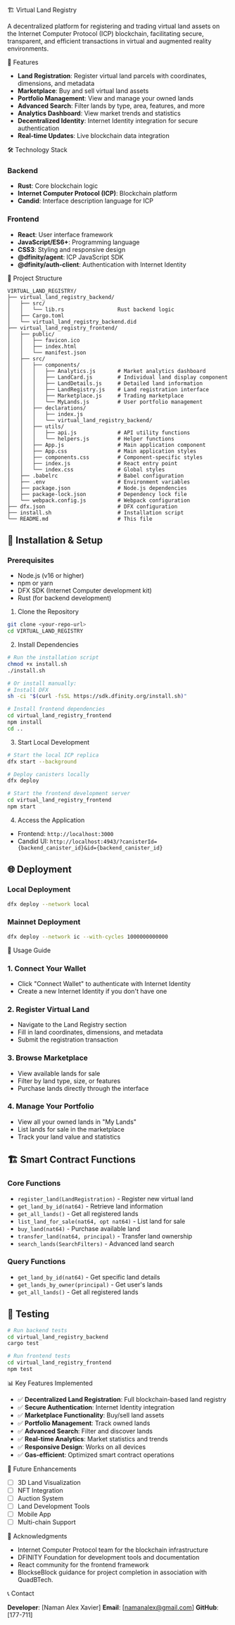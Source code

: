 🏗️ Virtual Land Registry

A decentralized platform for registering and trading virtual land assets on the Internet Computer Protocol (ICP) blockchain, facilitating secure, transparent, and efficient transactions in virtual and augmented reality environments.

🚀 Features

- **Land Registration**: Register virtual land parcels with coordinates, dimensions, and metadata
- **Marketplace**: Buy and sell virtual land assets
- **Portfolio Management**: View and manage your owned lands
- **Advanced Search**: Filter lands by type, area, features, and more
- **Analytics Dashboard**: View market trends and statistics
- **Decentralized Identity**: Internet Identity integration for secure authentication
- **Real-time Updates**: Live blockchain data integration

🛠️ Technology Stack

### Backend
- **Rust**: Core blockchain logic
- **Internet Computer Protocol (ICP)**: Blockchain platform
- **Candid**: Interface description language for ICP

### Frontend
- **React**: User interface framework
- **JavaScript/ES6+**: Programming language
- **CSS3**: Styling and responsive design
- **@dfinity/agent**: ICP JavaScript SDK
- **@dfinity/auth-client**: Authentication with Internet Identity

📁 Project Structure

```
VIRTUAL_LAND_REGISTRY/
├── virtual_land_registry_backend/
│   ├── src/
│   │   └── lib.rs                 Rust backend logic
│   ├── Cargo.toml
│   └── virtual_land_registry_backend.did
├── virtual_land_registry_frontend/
│   ├── public/
│   │   ├── favicon.ico
│   │   ├── index.html
│   │   └── manifest.json
│   ├── src/
│   │   ├── components/
│   │   │   ├── Analytics.js       # Market analytics dashboard
│   │   │   ├── LandCard.js        # Individual land display component
│   │   │   ├── LandDetails.js     # Detailed land information
│   │   │   ├── LandRegistry.js    # Land registration interface
│   │   │   ├── Marketplace.js     # Trading marketplace
│   │   │   └── MyLands.js         # User portfolio management
│   │   ├── declarations/
│   │   │   ├── index.js
│   │   │   └── virtual_land_registry_backend/
│   │   ├── utils/
│   │   │   ├── api.js             # API utility functions
│   │   │   └── helpers.js         # Helper functions
│   │   ├── App.js                 # Main application component
│   │   ├── App.css                # Main application styles
│   │   ├── components.css         # Component-specific styles
│   │   ├── index.js               # React entry point
│   │   └── index.css              # Global styles
│   ├── .babelrc                   # Babel configuration
│   ├── .env                       # Environment variables
│   ├── package.json               # Node.js dependencies
│   ├── package-lock.json          # Dependency lock file
│   └── webpack.config.js          # Webpack configuration
├── dfx.json                       # DFX configuration
├── install.sh                     # Installation script
└── README.md                      # This file
```

## 🔧 Installation & Setup

### Prerequisites
- Node.js (v16 or higher)
- npm or yarn
- DFX SDK (Internet Computer development kit)
- Rust (for backend development)

1. Clone the Repository
```bash
git clone <your-repo-url>
cd VIRTUAL_LAND_REGISTRY
```

2. Install Dependencies
```bash
# Run the installation script
chmod +x install.sh
./install.sh

# Or install manually:
# Install DFX
sh -ci "$(curl -fsSL https://sdk.dfinity.org/install.sh)"

# Install frontend dependencies
cd virtual_land_registry_frontend
npm install
cd ..
```

3. Start Local Development
```bash
# Start the local ICP replica
dfx start --background

# Deploy canisters locally
dfx deploy

# Start the frontend development server
cd virtual_land_registry_frontend
npm start
```

4. Access the Application
- Frontend: `http://localhost:3000`
- Candid UI: `http://localhost:4943/?canisterId={backend_canister_id}&id={backend_canister_id}`

## 🌐 Deployment

### Local Deployment
```bash
dfx deploy --network local
```

### Mainnet Deployment
```bash
dfx deploy --network ic --with-cycles 1000000000000
```

📖 Usage Guide

### 1. Connect Your Wallet
- Click "Connect Wallet" to authenticate with Internet Identity
- Create a new Internet Identity if you don't have one

### 2. Register Virtual Land
- Navigate to the Land Registry section
- Fill in land coordinates, dimensions, and metadata
- Submit the registration transaction

### 3. Browse Marketplace
- View available lands for sale
- Filter by land type, size, or features
- Purchase lands directly through the interface

### 4. Manage Your Portfolio
- View all your owned lands in "My Lands"
- List lands for sale in the marketplace
- Track your land value and statistics

## 🏗️ Smart Contract Functions

### Core Functions
- `register_land(LandRegistration)` - Register new virtual land
- `get_land_by_id(nat64)` - Retrieve land information
- `get_all_lands()` - Get all registered lands
- `list_land_for_sale(nat64, opt nat64)` - List land for sale
- `buy_land(nat64)` - Purchase available land
- `transfer_land(nat64, principal)` - Transfer land ownership
- `search_lands(SearchFilters)` - Advanced land search

### Query Functions
- `get_land_by_id(nat64)` - Get specific land details
- `get_lands_by_owner(principal)` - Get user's lands
- `get_all_lands()` - Get all registered lands

## 🧪 Testing

```bash
# Run backend tests
cd virtual_land_registry_backend
cargo test

# Run frontend tests
cd virtual_land_registry_frontend
npm test
```

📊 Key Features Implemented

- ✅ **Decentralized Land Registration**: Full blockchain-based land registry
- ✅ **Secure Authentication**: Internet Identity integration
- ✅ **Marketplace Functionality**: Buy/sell land assets
- ✅ **Portfolio Management**: Track owned lands
- ✅ **Advanced Search**: Filter and discover lands
- ✅ **Real-time Analytics**: Market statistics and trends
- ✅ **Responsive Design**: Works on all devices
- ✅ **Gas-efficient**: Optimized smart contract operations

🚧 Future Enhancements

- [ ] 3D Land Visualization
- [ ] NFT Integration
- [ ] Auction System
- [ ] Land Development Tools
- [ ] Mobile App
- [ ] Multi-chain Support

🙏 Acknowledgments

- Internet Computer Protocol team for the blockchain infrastructure
- DFINITY Foundation for development tools and documentation
- React community for the frontend framework
- BlockseBlock guidance for project completion in association with QuadBTech.

📞 Contact

**Developer**: [Naman Alex Xavier]
**Email**: [namanalex@gmail.com]
**GitHub**: [177-711]
